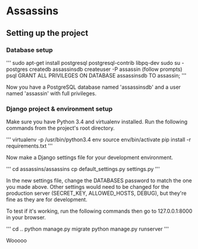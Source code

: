 # Assassins

## Setting up the project

### Database setup

'''
sudo apt-get install postgresql postgresql-contrib libpq-dev
sudo su - postgres
createdb assassinsdb
createuser -P assassin
(follow prompts)
psql
GRANT ALL PRIVILEGES ON DATABASE assassinsdb TO assassin;
'''

Now you have a PostgreSQL database named 'assassinsdb' and a user named 'assassin' with full privileges.

### Django project & environment setup

Make sure you have Python 3.4 and virtualenv installed.
Run the following commands from the project's root directory.

'''
virtualenv -p /usr/bin/python3.4 env
source env/bin/activate
pip install -r requirements.txt
'''

Now make a Django settings file for your development environment.

'''
cd assassins/assassins
cp default_settings.py settings.py
'''

In the new settings file, change the DATABASES password to match the one you made above.
Other settings would need to be changed for the production server (SECRET_KEY, ALLOWED_HOSTS, DEBUG), but they're fine as they are for development.

To test if it's working, run the following commands then go to 127.0.0.1:8000 in your browser.

'''
cd ..
python manage.py migrate
python manage.py runserver
'''

Wooooo
